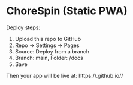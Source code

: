 # ChoreSpin (Static PWA)

Deploy steps:
1. Upload this repo to GitHub
2. Repo → Settings → Pages
3. Source: Deploy from a branch
4. Branch: main, Folder: /docs
5. Save

Then your app will be live at:
https://<username>.github.io/<repo>/
